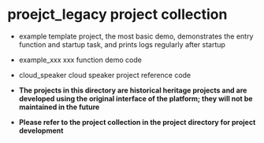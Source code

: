 # proejct_legacy project collection

* example template project, the most basic demo, demonstrates the entry function and startup task, and prints logs regularly after startup
* example_xxx xxx function demo code
* cloud_speaker cloud speaker project reference code



* **The projects in this directory are historical heritage projects and are developed using the original interface of the platform; they will not be maintained in the future**
* **Please refer to the project collection in the project directory for project development**
